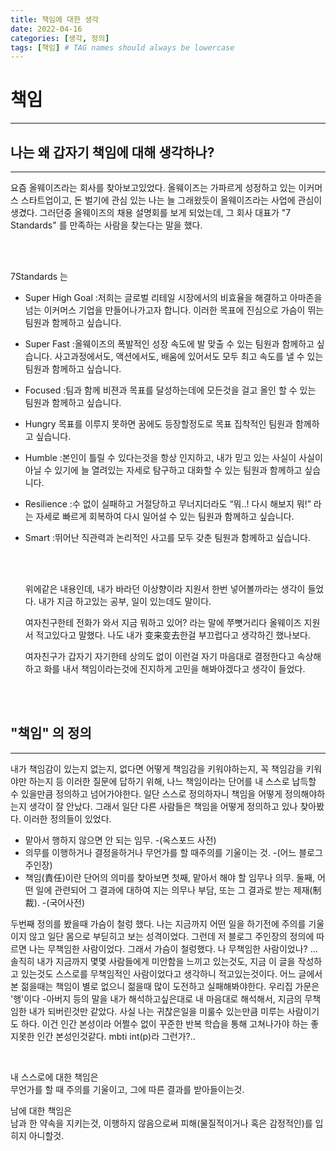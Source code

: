 ```yaml
---
title: 책임에 대한 생각
date: 2022-04-16
categories: [생각, 정의]
tags: [책임] # TAG names should always be lowercase
---
```


# 책임

---

## 나는 왜 갑자기 책임에 대해 생각하나?

---

요즘 올웨이즈라는 회사를 찾아보고있었다. 올웨이즈는 가파르게 성정하고 있는 이커머스 스타트업이고, 돈 벌기에 관심 있는 나는 늘 그래왔듯이 올웨이즈라는 사업에 관심이 생겼다. 그러던중 올웨이즈의 채용 설명회를 보게 되었는데, 그 회사 대표가 "7 Standards" 를 만족하는 사람을 찾는다는 말을 했다.

</br>
</br>

7Standards 는

- Super High Goal
  :저희는 글로벌 리테일 시장에서의 비효율을 해결하고 아마존을 넘는 이커머스 기업을 만들어나가고자 합니다. 이러한 목표에 진심으로 가슴이 뛰는 팀원과 함께하고 싶습니다.
- Super Fast
  :올웨이즈의 폭발적인 성장 속도에 발 맞출 수 있는 팀원과 함께하고 싶습니다. 사고과정에서도, 액션에서도, 배움에 있어서도 모두 최고 속도를 낼 수 있는 팀원과 함께하고 싶습니다.
- Focused
  :팀과 함께 비젼과 목표를 달성하는데에 모든것을 걸고 올인 할 수 있는 팀원과 함께하고 싶습니다.
- Hungry
  목표를 이루지 못하면 꿈에도 등장할정도로 목표 집착적인 팀원과 함께하고 싶습니다.
- Humble
  :본인이 틀릴 수 있다는것을 항상 인지하고, 내가 믿고 있는 사실이 사실이 아닐 수 있기에 늘 열려있는 자세로 탐구하고 대화할 수 있는 팀원과 함께하고 싶습니다.
- Resilience
  :수 없이 실패하고 거절당하고 무너지더라도 “뭐..! 다시 해보지 뭐!” 라는 자세로 빠르게 회복하여 다시 일어설 수 있는 팀원과 함께하고 싶습니다.
- Smart
  :뛰어난 직관력과 논리적인 사고를 모두 갖춘 팀원과 함께하고 싶습니다.

  </br>
  </br>

  위에같은 내용인데, 내가 바라던 이상향이라 지원서 한번 넣어볼까라는 생각이 들었다. 내가 지금 하고있는 공부, 일이 있는데도 말이다.

  여자친구한테 전화가 와서 지금 뭐하고 있어? 라는 말에 쭈뼛거리다 올웨이즈 지원서 적고있다고 말했다. 나도 내가 变来变去한걸 부끄럽다고 생각하긴 했나보다.

  여자친구가 갑자기 자기한테 상의도 없이 이런걸 자기 마음대로 결정한다고 속상해하고 화를 내서 책임이라는것에 진지하게 고민을 해봐야겠다고 생각이 들었다.

</br>
</br>

## "책임" 의 정의

---

내가 책임감이 있는지 없는지, 없다면 어떻게 책임감을 키워야하는지, 꼭 책임감을 키워야만 하는지 등 이러한 질문에 답하기 위해, 나느 책임이라는 단어를 내 스스로 납득할 수 있을만큼 정의하고 넘어가야한다.
일단 스스로 정의하자니 책임을 어떻게 정의해야하는지 생각이 잘 안났다. 그래서 일단 다른 사람들은 책임을 어떻게 정의하고 있나 찾아봤다.
이러한 정의들이 있었다.

- 맡아서 행하지 않으면 안 되는 임무. -(옥스포드 사전)
- 의무를 이행하거나 결정을하거나 무언가를 할 때주의를 기울이는 것. -(어느 블로그 주인장)
- 책임(責任)이란 단어의 의미를 찾아보면 첫째, 맡아서 해야 할 임무나 의무. 둘째, 어떤 일에 관련되어 그 결과에 대하여 지는 의무나 부담, 또는 그 결과로 받는 제재(制裁). -(국어사전)

두번째 정의를 봤을때 가슴이 철렁 했다. 나는 지금까지 어떤 일을 하기전에 주의를 기울이지 않고 일단 몸으로 부딛히고 보는 성격이었다. 그런데 저 블로그 주인장의 정의에 따르면 나는 무책임한 사람이었다. 그래서 가슴이 철렁했다. 나 무책임한 사람이었나? ...
솔직히 내가 지금까지 몇몇 사람들에게 미안함을 느끼고 있는것도, 지금 이 글을 작성하고 있는것도 스스로를 무책임적인 사람이었다고 생각하니 적고있는것이다. 어느 글에서 본 젊을때는 책임이 별로 없으니 젊을때 많이 도전하고 실패해봐야한다. 우리집 가문은 '행'이다 -아버지 등의 말을 내가 해석하고싶은대로 내 마음대로 해석해서, 지금의 무책임한 내가 되버린것만 같았다. 사실 나는 귀찮은일을 미룰수 있는만큼 미루는 사람이기도 하다. 이건 인간 본성이라 어쩔수 없이 꾸준한 반복 학습을 통해 고쳐나가야 하는 좋지못한 인간 본성인것같다. mbti int(p)라 그런가?..

</br>

내 스스로에 대한 책임은
</br>
무언가를 할 때 주의를 기울이고, 그에 따른 결과를 받아들이는것.

남에 대한 책임은
</br>
남과 한 약속을 지키는것, 이행하지 않음으로써 피해(물질적이거나 혹은 감정적인)를 입히지 아니할것.
